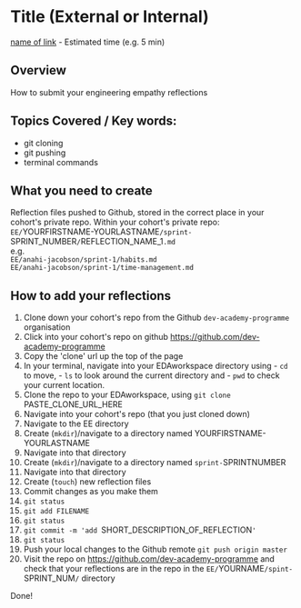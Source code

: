 # Title (External or Internal)
[name of link](link) - Estimated time (e.g. 5 min)

## Overview
How to submit your engineering empathy reflections

## Topics Covered / Key words:
- git cloning
- git pushing
- terminal commands

## What you need to create
  Reflection files pushed to Github, stored in the correct place in your cohort's private repo.
  Within your cohort's private repo:
  `EE/`YOURFIRSTNAME-YOURLASTNAME`/sprint-`SPRINT_NUMBER`/`REFLECTION_NAME_1`.md`  
  e.g.  
  `EE/anahi-jacobson/sprint-1/habits.md`  
  `EE/anahi-jacobson/sprint-1/time-management.md`  

## How to add your reflections

1. Clone down your cohort's repo from the Github `dev-academy-programme` organisation
  1. Click into your cohort's repo on github https://github.com/dev-academy-programme
  2. Copy the 'clone' url up the top of the page
  3. In your terminal, navigate into your EDAworkspace directory using 
    - `cd` to move, 
    - `ls` to look around the current directory and 
    - `pwd` to check your current location.
  4. Clone the repo to your EDAworkspace, using `git clone` PASTE_CLONE_URL_HERE
2. Navigate into your cohort's repo (that you just cloned down)
3. Navigate to the EE directory
4. Create (`mkdir`)/navigate to a directory named YOURFIRSTNAME-YOURLASTNAME
4. Navigate into that directory
4. Create (`mkdir`)/navigate to a directory named `sprint-`SPRINTNUMBER
4. Navigate into that directory
5. Create (`touch`) new reflection files
5. Commit changes as you make them
  1. `git status`
  2. `git add FILENAME`
  3. `git status`
  4. `git commit -m 'add `SHORT_DESCRIPTION_OF_REFLECTION`'`
  5. `git status`
6. Push your local changes to the Github remote `git push origin master`
7. Visit the repo on https://github.com/dev-academy-programme and check that your reflections are in the repo in the `EE/`YOURNAME`/spint-`SPRINT_NUM`/` directory

Done!
  




